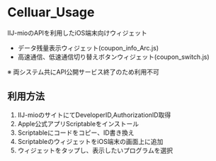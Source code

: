 # Celluar_Usage
IIJ-mioのAPIを利用したiOS端末向けウィジェット  
- データ残量表示ウィジェット(coupon_info_Arc.js)
- 高速通信、低速通信切り替えボタンウィジェット(coupon_switch.js)  

※ 両システム共にAPI公開サービス終了のため利用不可

## 利用方法
1. IIJ-mioのサイトにてDeveloperID,AuthorizationID取得
2. Apple公式アプリScriptableをインストール
3. Scriptableにコードをコピー、ID書き換え
4. ScriptableのウィジェットをiOS端末の画面上に追加
5. ウィジェットをタップし、表示したいプログラムを選択

